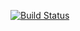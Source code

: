 [![Build Status](https://travis-ci.org/onetwotrip/elastic_manager.svg?branch=master)](https://travis-ci.org/onetwotrip/elastic_manager)
